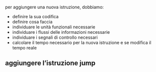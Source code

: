 per aggiungere una nuova istruzione, dobbiamo:
- definire la sua codifica
- definire cosa faccia
- individuare le unità funzionali necessarie
- individuare i flussi delle informazioni necessarie
- individuare i segnali di controllo necessari
- calcolare il tempo necessario per la nuova istruzione e se modifica il tempo reale
## aggiungere l’istruzione jump